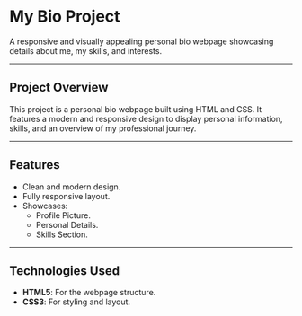 # **My Bio Project**

A responsive and visually appealing personal bio webpage showcasing details about me, my skills, and interests.

---

## **Project Overview**
This project is a personal bio webpage built using HTML and CSS. It features a modern and responsive design to display personal information, skills, and an overview of my professional journey.

---

## **Features**
- Clean and modern design.
- Fully responsive layout.
- Showcases:
  - Profile Picture.
  - Personal Details.
  - Skills Section.

---

## **Technologies Used**
- **HTML5**: For the webpage structure.
- **CSS3**: For styling and layout.
